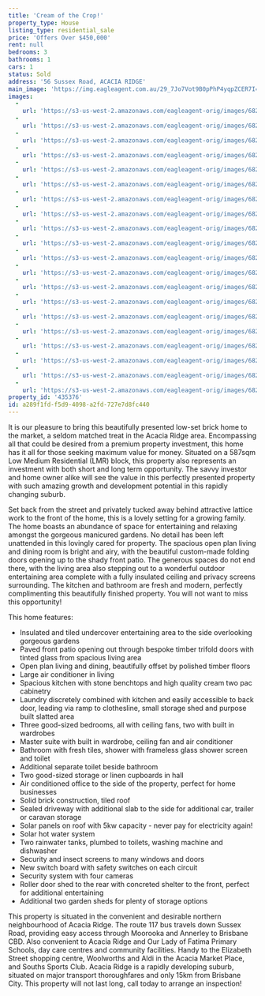 ```yaml
---
title: 'Cream of the Crop!'
property_type: House
listing_type: residential_sale
price: 'Offers Over $450,000'
rent: null
bedrooms: 3
bathrooms: 1
cars: 1
status: Sold
address: '56 Sussex Road, ACACIA RIDGE'
main_image: 'https://img.eagleagent.com.au/29_7Jo7Vot9B0pPhP4yqpZCER7I=/1280x854/smart/https://s3-us-west-2.amazonaws.com/eagleagent-orig/images/6823842/123478510-image-M.jpg'
images:
  -
    url: 'https://s3-us-west-2.amazonaws.com/eagleagent-orig/images/6823861/123478510-image-T.jpg'
  -
    url: 'https://s3-us-west-2.amazonaws.com/eagleagent-orig/images/6823860/123478510-image-S.jpg'
  -
    url: 'https://s3-us-west-2.amazonaws.com/eagleagent-orig/images/6823859/123478510-image-R.jpg'
  -
    url: 'https://s3-us-west-2.amazonaws.com/eagleagent-orig/images/6823858/123478510-image-Q.jpg'
  -
    url: 'https://s3-us-west-2.amazonaws.com/eagleagent-orig/images/6823857/123478510-image-P.jpg'
  -
    url: 'https://s3-us-west-2.amazonaws.com/eagleagent-orig/images/6823856/123478510-image-O.jpg'
  -
    url: 'https://s3-us-west-2.amazonaws.com/eagleagent-orig/images/6823855/123478510-image-N.jpg'
  -
    url: 'https://s3-us-west-2.amazonaws.com/eagleagent-orig/images/6823854/123478510-image-L.jpg'
  -
    url: 'https://s3-us-west-2.amazonaws.com/eagleagent-orig/images/6823853/123478510-image-K.jpg'
  -
    url: 'https://s3-us-west-2.amazonaws.com/eagleagent-orig/images/6823852/123478510-image-J.jpg'
  -
    url: 'https://s3-us-west-2.amazonaws.com/eagleagent-orig/images/6823851/123478510-image-I.jpg'
  -
    url: 'https://s3-us-west-2.amazonaws.com/eagleagent-orig/images/6823850/123478510-image-H.jpg'
  -
    url: 'https://s3-us-west-2.amazonaws.com/eagleagent-orig/images/6823849/123478510-image-G.jpg'
  -
    url: 'https://s3-us-west-2.amazonaws.com/eagleagent-orig/images/6823848/123478510-image-F.jpg'
  -
    url: 'https://s3-us-west-2.amazonaws.com/eagleagent-orig/images/6823847/123478510-image-E.jpg'
  -
    url: 'https://s3-us-west-2.amazonaws.com/eagleagent-orig/images/6823846/123478510-image-D.jpg'
  -
    url: 'https://s3-us-west-2.amazonaws.com/eagleagent-orig/images/6823845/123478510-image-C.jpg'
  -
    url: 'https://s3-us-west-2.amazonaws.com/eagleagent-orig/images/6823844/123478510-image-B.jpg'
  -
    url: 'https://s3-us-west-2.amazonaws.com/eagleagent-orig/images/6823843/123478510-image-A.jpg'
  -
    url: 'https://s3-us-west-2.amazonaws.com/eagleagent-orig/images/6823842/123478510-image-M.jpg'
property_id: '435376'
id: a289f1fd-f5d9-4098-a2fd-727e7d8fc440
---
```

It is our pleasure to bring this beautifully presented low-set brick home to the market, a seldom matched treat in the Acacia Ridge area. Encompassing all that could be desired from a premium property investment, this home has it all for those seeking maximum value for money. Situated on a 587sqm Low Medium Residential (LMR) block, this property also represents an investment with both short and long term opportunity. The savvy investor and home owner alike will see the value in this perfectly presented property with such amazing growth and development potential in this rapidly changing suburb.

Set back from the street and privately tucked away behind attractive lattice work to the front of the home, this is a lovely setting for a growing family. The home boasts an abundance of space for entertaining and relaxing amongst the gorgeous manicured gardens. No detail has been left unattended in this lovingly cared for property. The spacious open plan living and dining room is bright and airy, with the beautiful custom-made folding doors opening up to the shady front patio. The generous spaces do not end there, with the living area also stepping out to a wonderful outdoor entertaining area complete with a fully insulated ceiling and privacy screens surrounding. The kitchen and bathroom are fresh and modern, perfectly complimenting this beautifully finished property. You will not want to miss this opportunity!

This home features:

*  Insulated and tiled undercover entertaining area to the side overlooking gorgeous gardens
*  Paved front patio opening out through bespoke timber trifold doors with tinted glass from spacious living area
*  Open plan living and dining, beautifully offset by polished timber floors
*  Large air conditioner in living
*  Spacious kitchen with stone benchtops and high quality cream two pac cabinetry
*  Laundry discretely combined with kitchen and easily accessible to back door, leading via ramp to clothesline, small storage shed and purpose built slatted area
*  Three good-sized bedrooms, all with ceiling fans, two with built in wardrobes
*  Master suite with built in wardrobe, ceiling fan and air conditioner
*  Bathroom with fresh tiles, shower with frameless glass shower screen and toilet
*  Additional separate toilet beside bathroom
*  Two good-sized storage or linen cupboards in hall
*  Air conditioned office to the side of the property, perfect for home businesses
*  Solid brick construction, tiled roof
*  Sealed driveway with additional slab to the side for additional car, trailer or caravan storage
*  Solar panels on roof with 5kw capacity - never pay for electricity again!
*  Solar hot water system
*  Two rainwater tanks, plumbed to toilets, washing machine and dishwasher
*  Security and insect screens to many windows and doors
*  New switch board with safety switches on each circuit
*  Security system with four cameras
*  Roller door shed to the rear with concreted shelter to the front, perfect for additional entertaining
*  Additional two garden sheds for plenty of storage options

This property is situated in the convenient and desirable northern neighbourhood of Acacia Ridge. The route 117 bus travels down Sussex Road, providing easy access through Moorooka and Annerley to Brisbane CBD. Also convenient to Acacia Ridge and Our Lady of Fatima Primary Schools, day care centres and community facilities. Handy to the Elizabeth Street shopping centre, Woolworths and Aldi in the Acacia Market Place, and Souths Sports Club. Acacia Ridge is a rapidly developing suburb, situated on major transport thoroughfares and only 15km from Brisbane City. This property will not last long, call today to arrange an inspection!